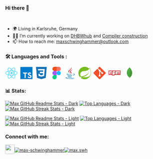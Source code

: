 ### Hi there 👋

<img src="https://komarev.com/ghpvc/?username=maxschwinghammer&style=flat-square&color=blue" alt=""/>

- 🌍 Living in Karlsruhe, Germany
- 👨‍💻 I’m currently working on [DHBWhub](https://github.com/SE-TINF22B6/DHBWhub) and [Compiler construction](https://github.com/maxschwinghammer/compiler-design-lecture-project-TINF22B6)
- 📫 How to reach me: maxschwinghammer@outlook.com
</a>

  
### 🛠️ Languages and Tools :
<div>
  <img src="https://github.com/devicons/devicon/blob/master/icons/react/react-original.svg" title="React" alt="React" width="40" height="40"/>&nbsp;
  <img src="https://github.com/devicons/devicon/blob/master/icons/typescript/typescript-original.svg" title="TypeScript" alt="TypeScript" width="40" height="40"/>&nbsp;
  <img src="https://github.com/devicons/devicon/blob/master/icons/css3/css3-plain.svg"  title="CSS3" alt="CSS" width="40" height="40"/>&nbsp;
  <img src="https://github.com/devicons/devicon/blob/master/icons/figma/figma-original.svg" title="Figma" **alt="Mongo DB" width="40" height="40"/>
  <img src="https://github.com/devicons/devicon/blob/master/icons/java/java-original.svg" title="Java" alt="Java" width="40" height="40"/>&nbsp;
  <img src="https://github.com/devicons/devicon/blob/master/icons/spring/spring-original.svg" title="Spring" alt="Spring" width="40" height="40"/>&nbsp;
  <img src="https://github.com/devicons/devicon/blob/master/icons/git/git-original.svg" title="Git" **alt="Git" width="40" height="40"/>&nbsp;
  <img src="https://github.com/devicons/devicon/blob/master/icons/npm/npm-original-wordmark.svg" title="npm" **alt="npm" width="40" height="40"/>&nbsp;
  <img src="https://github.com/devicons/devicon/blob/master/icons/mongodb/mongodb-original.svg" title="Mongo DB" **alt="Mongo DB" width="40" height="40"/>
</div>

### 📊 Stats:
[![Max GitHub Readme Stats - Dark](https://github-readme-stats.vercel.app/api?username=maxschwinghammer&bg_color=ffffff00&hide_border=true&show_icons=true&locale=en&theme=dark#gh-dark-mode-only)](https://github.com/maxschwinghammer#gh-dark-mode-only)
[![Top Languages - Dark](https://github-readme-stats.vercel.app/api/top-langs/?username=maxschwinghammer&bg_color=ffffff00&hide_border=true&theme=dark&layout=compact#gh-dark-mode-only)](https://github.com/maxschwinghammer#gh-dark-mode-only)
[![Max GitHub Streak Stats - Dark](https://github-readme-streak-stats.herokuapp.com/?user=maxschwinghammer&background=ffffff00&hide_border=true&theme=dark#gh-dark-mode-only)](https://github.com/maxschwinghammer#gh-dark-mode-only)

[![Max GitHub Readme Stats - Light](https://github-readme-stats.vercel.app/api?username=maxschwinghammer&bg_color=ffffff00&hide_border=true&show_icons=true&locale=en#gh-light-mode-only)](https://github.com/maxschwinghammer#gh-light-mode-only)
[![Top Languages - Light](https://github-readme-stats.vercel.app/api/top-langs/?username=maxschwinghammer&bg_color=ffffff00&hide_border=true&theme=default&layout=compact#gh-light-mode-only)](https://github.com/maxschwinghammer#gh-light-mode-only)
[![Max GitHub Streak Stats - Light](https://github-readme-streak-stats.herokuapp.com/?user=maxschwinghammer&background=ffffff00&hide_border=true#gh-light-mode-only)](https://github.com/maxschwinghammer#gh-light-mode-only)

### Connect with me:
<p align="center">
  <div style="display: inline-flex; align-items: center;">
  <picture>
    <source srcset="https://uxwing.com/wp-content/themes/uxwing/download/brands-and-social-media/x-social-media-white-icon.png" media="(prefers-color-scheme: dark)"/>
    <source srcset="https://github.com/devicons/devicon/blob/master/icons/twitter/twitter-original.svg" media="(prefers-color-scheme: light), (prefers-color-scheme: light)"/>
    <a href="https://x.com/max_schwingh" target="blank">
      <img src="https://uxwing.com/wp-content/themes/uxwing/download/brands-and-social-media/x-social-media-white-icon.png" width=30 height=30 />
    </a>
  </picture>
  <a href="https://linkedin.com/in/max-schwinghammer" target="blank">
    <img align="center" src="https://raw.githubusercontent.com/rahuldkjain/github-profile-readme-generator/master/src/images/icons/Social/linked-in-alt.svg" alt="max-schwinghammer" height="30" width="40" />
  </a>
  <a href="https://instagram.com/max.swh" target="blank">
    <img align="center" src="https://raw.githubusercontent.com/rahuldkjain/github-profile-readme-generator/master/src/images/icons/Social/instagram.svg" alt="max.swh" height="30" width="40" />
  </a>
  </div>
</p>


